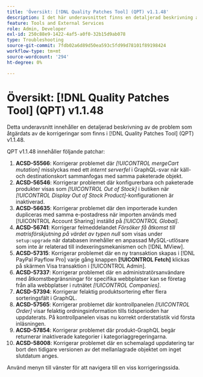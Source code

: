 ```yaml
---
title: 'Översikt: [!DNL Quality Patches Tool] (QPT) v1.1.48'
description: I det här underavsnittet finns en detaljerad beskrivning av de problem som åtgärdats av de korrigeringar som finns i  [!DNL Quality Patches Tool] (QPT) v1.1.48.
feature: Tools and External Services
role: Admin, Developer
exl-id: 250c88e9-1422-4af5-a0f0-32b15d9ab078
type: Troubleshooting
source-git-commit: 7fdb02a6d89d50ea593c5fd99d78101f89198424
workflow-type: tm+mt
source-wordcount: '294'
ht-degree: 0%

---
```


# Översikt: [!DNL Quality Patches Tool] (QPT) v1.1.48

Detta underavsnitt innehåller en detaljerad beskrivning av de problem som åtgärdats av de korrigeringar som finns i [!DNL Quality Patches Tool] (QPT) v1.1.48.

QPT v1.1.48 innehåller följande patchar:

1. **ACSD-55566**: Korrigerar problemet där *[!UICONTROL mergeCart mutation]* misslyckas med ett *internt serverfel* i GraphQL-svar när käll- och destinationskort sammanfogas med samma paketerade objekt.
1. **ACSD-56546**: Korrigerar problemet där konfigurerbara och paketerade produkter visas som *[!UICONTROL Out of Stock]* i butiken när *[!UICONTROL Display Out of Stock Product]*-konfigurationen är inaktiverad.
1. **ACSD-56635**: Korrigerar problemet där den importerade kunden dupliceras med samma e-postadress när importen används med [!UICONTROL Account Sharing] inställd på *[!UICONTROL Global]*.
1. **ACSD-56741**: Korrigerar felmeddelandet *Försöker få åtkomst till matrisförskjutning på värdet av typen null* som visas under `setup:upgrade` när databasen innehåller en anpassad MySQL-utlösare som inte är relaterad till indexeringsmekanismen och [!DNL MView].
1. **ACSD-57315**: Korrigerar problemet där en ny transaktion skapas i [!DNL PayPal Payflow Pro] varje gång knappen **[!UICONTROL Fetch]** klickas på skärmen Visa transaktion i [!UICONTROL Admin].
1. **ACSD-57337**: Korrigerar problemet där en administratörsanvändare med åtkomstbegränsningar för specifika webbplatser kan se företag från alla webbplatser i rutnätet *[!UICONTROL Companies]*.
1. **ACSD-57394**: Korrigerar felaktig produktsortering efter flera sorteringsfält i GraphQL.
1. **ACSD-57565**: Korrigerar problemet där kontrollpanelen *[!UICONTROL Order]* visar felaktig ordningsinformation tills tidsperioden har uppdaterats. På kontrollpanelen visas nu korrekt orderstatistik vid första inläsningen.
1. **ACSD-57854**: Korrigerar problemet där produkt-GraphQL begär returnerar inaktiverade kategorier i kategoriaggregeringarna.
1. **ACSD-58008**: Korrigerar problemet där en schemalagd uppdatering tar bort den tidigare versionen av det mellanlagrade objektet om inget slutdatum anges.

Använd menyn till vänster för att navigera till en viss korrigeringssida.
